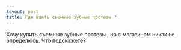 ```yaml
---
layout: post 
title: Где взять съемные зубные протезы ? 
--- 
```

Хочу купить съемные зубные протезы , но с магазином никак не определюсь. Что подскажете?